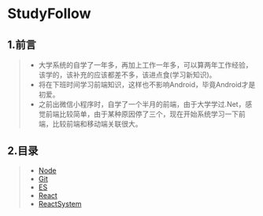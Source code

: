 # StudyFollow

## 1.前言
>* 大学系统的自学了一年多，再加上工作一年多，可以算两年工作经验，该学的，该补充的应该都差不多，该进点食(学习新知识)。
>* 将在下班时间学习前端知识，这样也不影响Android，毕竟Android才是初爱。
>* 之前出微信小程序时，自学了一个半月的前端，由于大学学过.Net，感觉前端比较简单，由于某种原因停了三个，现在开始系统学习一下前端，比较前端和移动端关联很大。

## 2.目录
      
>* [Node](https://github.com/mochixuan/React-Study/blob/master/README_NODE.md)
>* [Git](https://github.com/mochixuan/React-Study/blob/master/README_Git.md)
>* [ES](https://github.com/mochixuan/React-Study/blob/master/README_ES.md)
>* [React](https://github.com/mochixuan/React-Study/blob/master/README_React.md)
>* [ReactSystem](https://github.com/mochixuan/React-Study/blob/master/README_ReactSystem.md)

